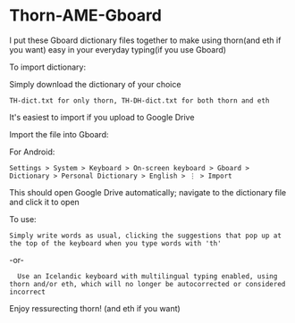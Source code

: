 # Thorn-AME-Gboard
I put these Gboard dictionary files together to make using thorn(and eth if you want) easy in your everyday typing(if you use Gboard)

To import dictionary:

Simply download the dictionary of your choice

    TH-dict.txt for only thorn, TH-DH-dict.txt for both thorn and eth

It's easiest to import if you upload to Google Drive

Import the file into Gboard:
  
For Android:

    Settings > System > Keyboard > On-screen keyboard > Gboard > Dictionary > Personal Dictionary > English > ⋮ > Import
This should open Google Drive automatically; navigate to the dictionary file and click it to open
      
To use:
  
    Simply write words as usual, clicking the suggestions that pop up at the top of the keyboard when you type words with 'th'
  -or-
  
      Use an Icelandic keyboard with multilingual typing enabled, using thorn and/or eth, which will no longer be autocorrected or considered incorrect

Enjoy ressurecting thorn!
  (and eth if you want)
